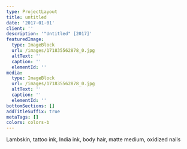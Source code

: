 ```yaml
---
type: ProjectLayout
title: untitled
date: '2017-01-01'
client: ''
description: '"Untitled" [2017]'
featuredImage:
  type: ImageBlock
  url: /images/171835562878_0.jpg
  altText: ''
  caption: ''
  elementId: ''
media:
  type: ImageBlock
  url: /images/171835562878_0.jpg
  altText: ''
  caption: ''
  elementId: ''
bottomSections: []
addTitleSuffix: true
metaTags: []
colors: colors-b
---
```

Lambskin, tattoo ink, India ink, body hair, matte medium, oxidized nails
